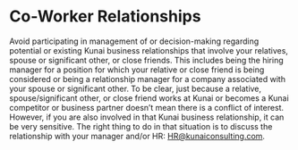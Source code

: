 # Co-Worker Relationships
Avoid participating in management of or decision-making regarding potential or existing Kunai business relationships that involve your relatives, spouse or significant other, or close friends. This includes being the hiring manager for a position for which your relative or close friend is being considered or being a relationship manager for a company associated with your spouse or significant other. To be clear, just because a relative, spouse/significant other, or close friend works at Kunai or becomes a Kunai competitor or business partner doesn’t mean there is a conflict of interest. However, if you are also involved in that Kunai business relationship, it can be very sensitive. The right thing to do in that situation is to discuss the relationship with your manager and/or HR: HR@kunaiconsulting.com.
